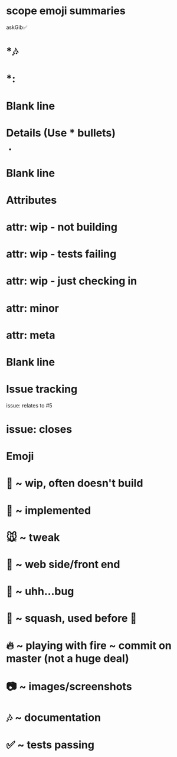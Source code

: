 # scope emoji summaries
askGib:white_check_mark:
# *:notes:
# *:
# Blank line

# Details (Use * bullets)
* 
# Blank line

# Attributes
# attr: wip - not building
# attr: wip - tests failing
# attr: wip - just checking in
# attr: minor
# attr: meta

# Blank line

# Issue tracking
issue: relates to #5
# issue: closes #

# Emoji
# :construction:      ~ wip, often doesn't build
# :wrench:            ~ implemented
# :mouse:             ~ tweak
# :art:               ~ web side/front end
# :bug:               ~ uhh...bug
# :high_heel:         ~ squash, used before :bug:
# :fire:              ~ playing with fire ~ commit on master (not a huge deal)
# :camera:            ~ images/screenshots
# :notes:             ~ documentation
# :white_check_mark:  ~ tests passing

